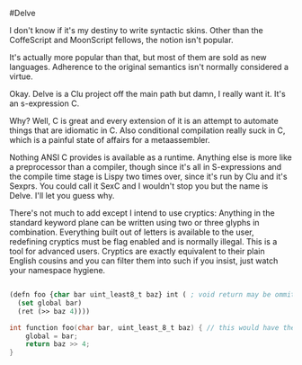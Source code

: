 #Delve

I don't know if it's my destiny to write syntactic skins. Other than the CoffeScript and MoonScript fellows, the notion isn't popular. 

It's actually more popular than that, but most of them are sold as new languages. Adherence to the original semantics isn't normally considered a virtue.

Okay. Delve is a Clu project off the main path but damn, I really want it. It's an s-expression C.

Why? Well, C is great and every extension of it is an attempt to automate things that are idiomatic in C. Also conditional compilation really suck in C, which is a painful state of affairs for a metaassembler.

Nothing ANSI C provides is available as a runtime. Anything else is more like a preprocessor than a compiler, though since it's all in S-expressions and the compile time stage is Lispy two times over, since it's run by Clu and it's Sexprs. You could call it SexC and I wouldn't stop you but the name is Delve. I'll let you guess why. 

There's not much to add except I intend to use cryptics: Anything in the standard keyword plane can be written using two or three glyphs in combination. Everything built out of letters is available to the user, redefining cryptics must be flag enabled and is normally illegal. This is a tool for advanced users. Cryptics are exactly equivalent to their plain English cousins and you can filter them into such if you insist, just watch your namespace hygiene.

```lisp

(defn foo {char bar uint_least8_t baz} int ( ; void return may be ommitted
  (set global bar)
  (ret (>> baz 4))))

```

```c
int function foo(char bar, uint_least_8_t baz) { // this would have the same comment
	global = bar;
	return baz >> 4;	
}